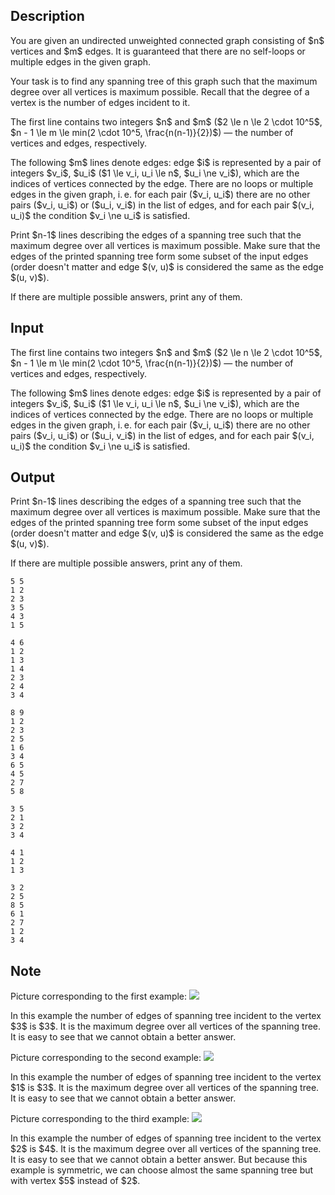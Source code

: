 ## Description

<div><p>You are given an undirected unweighted connected graph consisting of $n$ vertices and $m$ edges. It is guaranteed that there are no self-loops or multiple edges in the given graph.</p><p>Your task is to find <span class="tex-font-style-bf">any</span> spanning tree of this graph such that the maximum degree over all vertices is maximum possible. Recall that the degree of a vertex is the number of edges incident to it.</p></div><div class="input-specification"><p>The first line contains two integers $n$ and $m$ ($2 \le n \le 2 \cdot 10^5$, $n - 1 \le m \le min(2 \cdot 10^5, \frac{n(n-1)}{2})$) — the number of vertices and edges, respectively.</p><p>The following $m$ lines denote edges: edge $i$ is represented by a pair of integers $v_i$, $u_i$ ($1 \le v_i, u_i \le n$, $u_i \ne v_i$), which are the indices of vertices connected by the edge. There are no loops or multiple edges in the given graph, i. e. for each pair ($v_i, u_i$) there are no other pairs ($v_i, u_i$) or ($u_i, v_i$) in the list of edges, and for each pair $(v_i, u_i)$ the condition $v_i \ne u_i$ is satisfied.</p></div><div class="output-specification"><p>Print $n-1$ lines describing the edges of a spanning tree such that the maximum degree over all vertices is maximum possible. Make sure that the edges of the printed spanning tree form some subset of the input edges (order doesn't matter and edge $(v, u)$ is considered the same as the edge $(u, v)$).</p><p>If there are multiple possible answers, print any of them.</p></div>

## Input

<p>The first line contains two integers $n$ and $m$ ($2 \le n \le 2 \cdot 10^5$, $n - 1 \le m \le min(2 \cdot 10^5, \frac{n(n-1)}{2})$) — the number of vertices and edges, respectively.</p><p>The following $m$ lines denote edges: edge $i$ is represented by a pair of integers $v_i$, $u_i$ ($1 \le v_i, u_i \le n$, $u_i \ne v_i$), which are the indices of vertices connected by the edge. There are no loops or multiple edges in the given graph, i. e. for each pair ($v_i, u_i$) there are no other pairs ($v_i, u_i$) or ($u_i, v_i$) in the list of edges, and for each pair $(v_i, u_i)$ the condition $v_i \ne u_i$ is satisfied.</p>

## Output

<p>Print $n-1$ lines describing the edges of a spanning tree such that the maximum degree over all vertices is maximum possible. Make sure that the edges of the printed spanning tree form some subset of the input edges (order doesn't matter and edge $(v, u)$ is considered the same as the edge $(u, v)$).</p><p>If there are multiple possible answers, print any of them.</p>





```input1
5 5
1 2
2 3
3 5
4 3
1 5
```




```input2
4 6
1 2
1 3
1 4
2 3
2 4
3 4
```




```input3
8 9
1 2
2 3
2 5
1 6
3 4
6 5
4 5
2 7
5 8
```




```output1
3 5
2 1
3 2
3 4
```




```output2
4 1
1 2
1 3
```




```output3
3 2
2 5
8 5
6 1
2 7
1 2
3 4
```



## Note

<p>Picture corresponding to the first example: <img class="tex-graphics" src="file://jwnL8g38.png" style="max-width: 100.0%;max-height: 100.0%;"></p><p>In this example the number of edges of spanning tree incident to the vertex $3$ is $3$. It is the maximum degree over all vertices of the spanning tree. It is easy to see that we cannot obtain a better answer.</p><p>Picture corresponding to the second example: <img class="tex-graphics" src="file://cZvV1wxy.png" style="max-width: 100.0%;max-height: 100.0%;"></p><p>In this example the number of edges of spanning tree incident to the vertex $1$ is $3$. It is the maximum degree over all vertices of the spanning tree. It is easy to see that we cannot obtain a better answer.</p><p>Picture corresponding to the third example: <img class="tex-graphics" src="file://uLLXxUl5.png" style="max-width: 100.0%;max-height: 100.0%;"></p><p>In this example the number of edges of spanning tree incident to the vertex $2$ is $4$. It is the maximum degree over all vertices of the spanning tree. It is easy to see that we cannot obtain a better answer. But because this example is symmetric, we can choose almost the same spanning tree but with vertex $5$ instead of $2$.</p>
